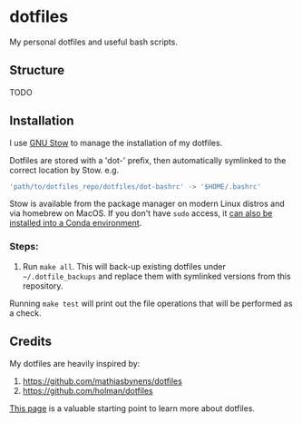 # dotfiles

My personal dotfiles and useful bash scripts.

## Structure
TODO

## Installation
I use [GNU Stow](https://www.gnu.org/software/stow/) to manage the installation of my dotfiles. 

Dotfiles are stored with a 'dot-' prefix, then automatically symlinked to the correct location by Stow.
e.g.
```bash
'path/to/dotfiles_repo/dotfiles/dot-bashrc' -> '$HOME/.bashrc'
```

Stow is available from the package manager on modern Linux distros and via homebrew on MacOS. If you don't have `sudo` access, it [can also be installed into a Conda environment](https://github.com/conda-forge/stow-feedstock).


### Steps:
1. Run `make all`. This will back-up existing dotfiles under `~/.dotfile_backups` and replace them with symlinked versions from this repository.

Running `make test` will print out the file operations that will be performed as a check.

## Credits
My dotfiles are heavily inspired by:
1. https://github.com/mathiasbynens/dotfiles
2. https://github.com/holman/dotfiles

[This page](https://dotfiles.github.io/tutorials/) is a valuable starting point to learn more about dotfiles.
